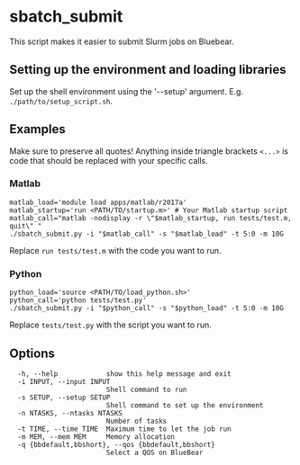 # sbatch_submit
This script makes it easier to submit Slurm jobs on Bluebear.

## Setting up the environment and loading libraries
Set up the shell environment using the '--setup' argument.
E.g. `./path/to/setup_script.sh`.

## Examples
Make sure to preserve all quotes!
Anything inside triangle brackets `<...>` is code that should be replaced with your specific calls.

### Matlab
```
matlab_load='module load apps/matlab/r2017a'
matlab_startup='run <PATH/TO/startup.m>' # Your Matlab startup script
matlab_call="matlab -nodisplay -r \"$matlab_startup, run tests/test.m, quit\" "
./sbatch_submit.py -i "$matlab_call" -s "$matlab_load" -t 5:0 -m 10G
```

Replace `run tests/test.m` with the code you want to run.

### Python
```
python_load='source <PATH/TO/load_python.sh>'
python_call='python tests/test.py'
./sbatch_submit.py -i "$python_call" -s "$python_load" -t 5:0 -m 10G
```

Replace `tests/test.py` with the script you want to run.


## Options
```
  -h, --help            show this help message and exit
  -i INPUT, --input INPUT
                        Shell command to run
  -s SETUP, --setup SETUP
                        Shell command to set up the environment
  -n NTASKS, --ntasks NTASKS
                        Number of tasks
  -t TIME, --time TIME  Maximum time to let the job run
  -m MEM, --mem MEM     Memory allocation
  -q {bbdefault,bbshort}, --qos {bbdefault,bbshort}
                        Select a QOS on BlueBear

```
